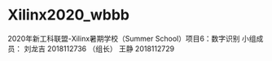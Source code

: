 # Xilinx2020_wbbb
2020年新工科联盟-Xilinx暑期学校（Summer School）项目6：数字识别
小组成员：
刘龙吉 2018112736 （组长）
王静 2018112729
